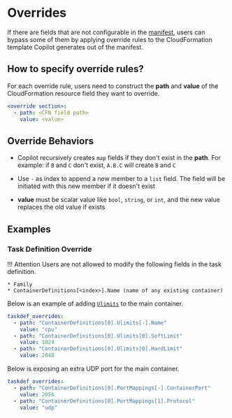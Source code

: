 # Overrides
If there are fields that are not configurable in the [manifest](../manifest/overview.en.md), users can bypass some of them by applying override rules to the CloudFormation template Copilot generates out of the manifest.

## How to specify override rules?
For each override rule, users need to construct the **path** and **value** of the CloudFormation resource field they want to override.

``` yaml
<override section>:
  - path: <CFN field path>
    value: <value>
```

## Override Behaviors

- Copilot recursively creates `map` fields if they don't exist in the **path**. For example: if `B` and `C` don't exist, `A.B.C` will create `B` and `C`

- Use `-` as index to append a new member to a `list` field. The field will be initiated with this new member if it doesn't exist

- **value** must be scalar value like `bool`, `string`, or `int`, and the new value replaces the old value if exists

## Examples

### Task Definition Override
!!! Attention
    Users are not allowed to modify the following fields in the task definition.

    * Family
    * ContainerDefinitions[<index>].Name (name of any existing container)

Below is an example of adding [`Ulimits`](https://docs.aws.amazon.com/AWSCloudFormation/latest/UserGuide/aws-properties-ecs-taskdefinition-containerdefinitions-ulimit.html) to the main container.

``` yaml
taskdef_overrides:
  - path: "ContainerDefinitions[0].Ulimits[-].Name"
    value: "cpu"
  - path: "ContainerDefinitions[0].Ulimits[0].SoftLimit"
    value: 1024
  - path: "ContainerDefinitions[0].Ulimits[0].HardLimit"
    value: 2048
```

Below is exposing an extra UDP port for the main container.

``` yaml
taskdef_overrides:
  - path: "ContainerDefinitions[0].PortMappings[-].ContainerPort"
    value: 2056
  - path: "ContainerDefinitions[0].PortMappings[1].Protocol"
    value: "udp"
```
